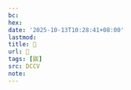 ```yaml
---
bc:
hex:
date: '2025-10-13T10:28:41+08:00'
lastmod:
title: 􃼺
url: 􃼺
tags: [鼥]
src: DCCV
note:
---
```

